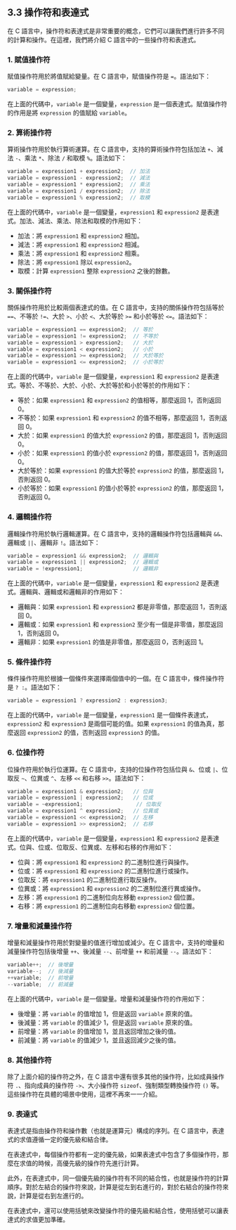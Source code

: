 ## 3.3 操作符和表達式

在 C 語言中，操作符和表達式是非常重要的概念，它們可以讓我們進行許多不同的計算和操作。在這裡，我們將介紹 C 語言中的一些操作符和表達式。

### 1. 賦值操作符

賦值操作符用於將值賦給變量。在 C 語言中，賦值操作符是 `=`。語法如下：

```c
variable = expression;
```

在上面的代碼中，`variable` 是一個變量，`expression` 是一個表達式。賦值操作符的作用是將 `expression` 的值賦給 `variable`。

### 2. 算術操作符

算術操作符用於執行算術運算。在 C 語言中，支持的算術操作符包括加法 `+`、減法 `-`、乘法 `*`、除法 `/` 和取模 `%`。語法如下：

```c
variable = expression1 + expression2;  // 加法
variable = expression1 - expression2;  // 減法
variable = expression1 * expression2;  // 乘法
variable = expression1 / expression2;  // 除法
variable = expression1 % expression2;  // 取模
```

在上面的代碼中，`variable` 是一個變量，`expression1` 和 `expression2` 是表達式。加法、減法、乘法、除法和取模的作用如下：

- 加法：將 `expression1` 和 `expression2` 相加。
- 減法：將 `expression1` 和 `expression2` 相減。
- 乘法：將 `expression1` 和 `expression2` 相乘。
- 除法：將 `expression1` 除以 `expression2`。
- 取模：計算 `expression1` 整除 `expression2` 之後的餘數。

### 3. 關係操作符

關係操作符用於比較兩個表達式的值。在 C 語言中，支持的關係操作符包括等於 `==`、不等於 `!=`、大於 `>`、小於 `<`、大於等於 `>=` 和小於等於 `<=`。語法如下：

```c
variable = expression1 == expression2;  // 等於
variable = expression1 != expression2;  // 不等於
variable = expression1 > expression2;   // 大於
variable = expression1 < expression2;   // 小於
variable = expression1 >= expression2;  // 大於等於
variable = expression1 <= expression2;  // 小於等於
```

在上面的代碼中，`variable` 是一個變量，`expression1` 和 `expression2` 是表達式。等於、不等於、大於、小於、大於等於和小於等於的作用如下：

- 等於：如果 `expression1` 和 `expression2` 的值相等，那麼返回 1，否則返回 0。
- 不等於：如果 `expression1` 和 `expression2` 的值不相等，那麼返回 1，否則返回 0。
- 大於：如果 `expression1` 的值大於 `expression2` 的值，那麼返回 1，否則返回 0。
- 小於：如果 `expression1` 的值小於 `expression2` 的值，那麼返回 1，否則返回 0。
- 大於等於：如果 `expression1` 的值大於等於 `expression2` 的值，那麼返回 1，否則返回 0。
- 小於等於：如果 `expression1` 的值小於等於 `expression2` 的值，那麼返回 1，否則返回 0。

### 4. 邏輯操作符

邏輯操作符用於執行邏輯運算。在 C 語言中，支持的邏輯操作符包括邏輯與 `&&`、邏輯或 `||`、邏輯非 `!`。語法如下：

```c
variable = expression1 && expression2;  // 邏輯與
variable = expression1 || expression2;  // 邏輯或
variable = !expression1;                // 邏輯非
```

在上面的代碼中，`variable` 是一個變量，`expression1` 和 `expression2` 是表達式。邏輯與、邏輯或和邏輯非的作用如下：

- 邏輯與：如果 `expression1` 和 `expression2` 都是非零值，那麼返回 1，否則返回 0。
- 邏輯或：如果 `expression1` 和 `expression2` 至少有一個是非零值，那麼返回 1，否則返回 0。
- 邏輯非：如果 `expression1` 的值是非零值，那麼返回 0，否則返回 1。

### 5. 條件操作符

條件操作符用於根據一個條件來選擇兩個值中的一個。在 C 語言中，條件操作符是 `? :`。語法如下：

```c
variable = expression1 ? expression2 : expression3;
```

在上面的代碼中，`variable` 是一個變量，`expression1` 是一個條件表達式，`expression2` 和 `expression3` 是兩個可能的值。如果 `expression1` 的值為真，那麼返回 `expression2` 的值，否則返回 `expression3` 的值。

### 6. 位操作符

位操作符用於執行位運算。在 C 語言中，支持的位操作符包括位與 `&`、位或 `|`、位取反 `~`、位異或 `^`、左移 `<<` 和右移 `>>`。語法如下：

```c
variable = expression1 & expression2;   // 位與
variable = expression1 | expression2;   // 位或
variable = ~expression1;                 // 位取反
variable = expression1 ^ expression2;   // 位異或
variable = expression1 << expression2;  // 左移
variable = expression1 >> expression2;  // 右移
```

在上面的代碼中，`variable` 是一個變量，`expression1` 和 `expression2` 是表達式。位與、位或、位取反、位異或、左移和右移的作用如下：

- 位與：將 `expression1` 和 `expression2` 的二進制位進行與操作。
- 位或：將 `expression1` 和 `expression2` 的二進制位進行或操作。
- 位取反：將 `expression1` 的二進制位進行取反操作。
- 位異或：將 `expression1` 和 `expression2` 的二進制位進行異或操作。
- 左移：將 `expression1` 的二進制位向左移動 `expression2` 個位置。
- 右移：將 `expression1` 的二進制位向右移動 `expression2` 個位置。

### 7. 增量和減量操作符

增量和減量操作符用於對變量的值進行增加或減少。在 C 語言中，支持的增量和減量操作符包括後增量 `++`、後減量 `--`、前增量 `++` 和前減量 `--`。語法如下：

```c
variable++;  // 後增量
variable--;  // 後減量
++variable;  // 前增量
--variable;  // 前減量
```

在上面的代碼中，`variable` 是一個變量。增量和減量操作符的作用如下：

- 後增量：將 `variable` 的值增加 1，但是返回 `variable` 原來的值。
- 後減量：將 `variable` 的值減少 1，但是返回 `variable` 原來的值。
- 前增量：將 `variable` 的值增加 1，並且返回增加之後的值。
- 前減量：將 `variable` 的值減少 1，並且返回減少之後的值。

### 8. 其他操作符

除了上面介紹的操作符之外，在 C 語言中還有很多其他的操作符，比如成員操作符 `.`、指向成員的操作符 `->`、大小操作符 `sizeof`、強制類型轉換操作符 `()` 等。這些操作符在具體的場景中使用，這裡不再來一一介紹。

### 9. 表達式

表達式是指由操作符和操作數（也就是運算元）構成的序列。在 C 語言中，表達式的求值遵循一定的優先級和結合律。

在表達式中，每個操作符都有一定的優先級，如果表達式中包含了多個操作符，那麼在求值的時候，高優先級的操作符先進行計算。

此外，在表達式中，同一個優先級的操作符有不同的結合性，也就是操作符的計算順序。對於左結合的操作符來說，計算是從左到右進行的，對於右結合的操作符來說，計算是從右到左進行的。

在表達式中，還可以使用括號來改變操作符的優先級和結合性，使用括號可以讓表達式的求值更加準確。